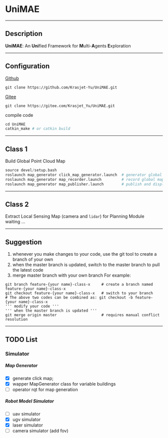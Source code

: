 # UniMAE

---
## Description
**UniMAE**: An **Uni**fied Framework for **M**ulti-**A**gents **E**xploration

---
## Configuration
[Github](https://github.com/Krasjet-Yu/UniMAE.git)
```
git clone https://github.com/Krasjet-Yu/UniMAE.git
```

[Gitee](https://gitee.com/Krasjet_Yu/UniMAE.git)
```
git clone https://gitee.com/Krasjet_Yu/UniMAE.git
```
compile code
```python
cd UniMAE
catkin_make # or catkin build
```

---
## Class 1
Build Global Point Cloud Map
```python
source devel/setup.bash
roslaunch map_generator click_map_generator.launch  # generator global map
roslaunch map_generator map_recorder.launch         # record global map
roslaunch map_generator map_publisher.launch        # publish and display global map
```

---
## Class 2
Extract Local Sensing Map (camera and ``lidar``) for Planning Module  
waiting ... 

---
## Suggestion
1. whenever you make changes to your code, use the git tool to create a branch of your own
2. when the master branch is updated, switch to the master branch to pull the latest code  
3. merge master branch with your own branch
For example:
```shell
git branch feature-{your name}-class-x     # create a branch named feature-{your name}-class-x
git checkout feature-{your name}-class-x   # switch to your branch
# The above two codes can be combined as: git checkout -b feature-{your name}-class-x
''' modify your code '''
''' when the master branch is updated '''
git merge origin master                    # requires manual conflict resolution
```

---
## TODO List
### Simulator
##### Map Generator
- [x] generate click map;
- [x] wapper MapGenerator class for variable buildings
- [ ] operator rqt for map generation
##### Robot Model Simulator 
- [ ] uav simulator
- [x] ugv simulator
- [x] laser simulator
- [ ] camera simulator (add fov)